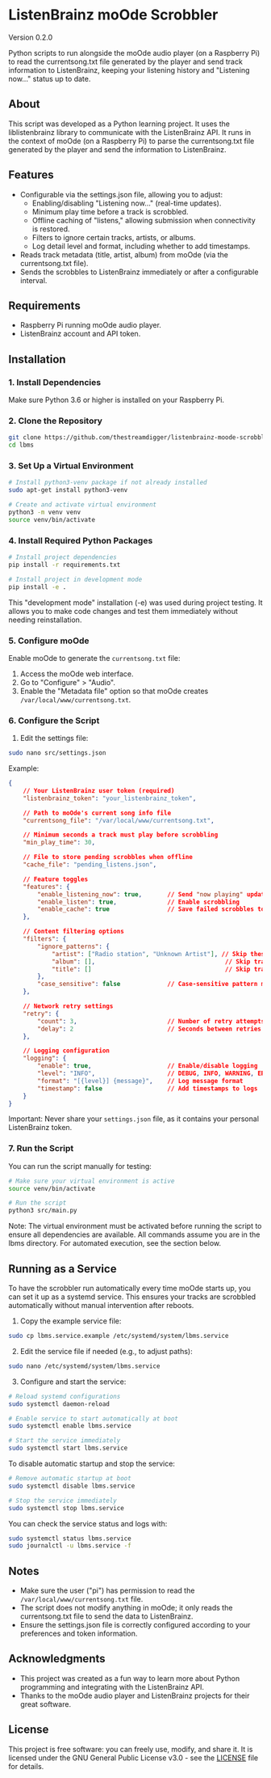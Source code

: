 # ListenBrainz moOde Scrobbler
Version 0.2.0

Python scripts to run alongside the moOde audio player (on a Raspberry Pi) to read the currentsong.txt file generated by the player and send track information to ListenBrainz, keeping your listening history and "Listening now..." status up to date.

## About

This script was developed as a Python learning project. It uses the liblistenbrainz library to communicate with the ListenBrainz API. It runs in the context of moOde (on a Raspberry Pi) to parse the currentsong.txt file generated by the player and send the information to ListenBrainz.

## Features

- Configurable via the settings.json file, allowing you to adjust:
  - Enabling/disabling "Listening now..." (real-time updates).
  - Minimum play time before a track is scrobbled.
  - Offline caching of "listens," allowing submission when connectivity is restored.
  - Filters to ignore certain tracks, artists, or albums.
  - Log detail level and format, including whether to add timestamps.
- Reads track metadata (title, artist, album) from moOde (via the currentsong.txt file).
- Sends the scrobbles to ListenBrainz immediately or after a configurable interval.

## Requirements

- Raspberry Pi running moOde audio player.
- ListenBrainz account and API token.

## Installation

### 1. Install Dependencies

Make sure Python 3.6 or higher is installed on your Raspberry Pi.

### 2. Clone the Repository

```bash
git clone https://github.com/thestreamdigger/listenbrainz-moode-scrobbler.git lbms
cd lbms
```

### 3. Set Up a Virtual Environment

```bash
# Install python3-venv package if not already installed
sudo apt-get install python3-venv

# Create and activate virtual environment
python3 -m venv venv
source venv/bin/activate
```

### 4. Install Required Python Packages

```bash
# Install project dependencies
pip install -r requirements.txt

# Install project in development mode
pip install -e .
```

This "development mode" installation (-e) was used during project testing. It allows you to make code changes and test them immediately without needing reinstallation.

### 5. Configure moOde

Enable moOde to generate the `currentsong.txt` file:

1. Access the moOde web interface.
2. Go to "Configure" > "Audio".
3. Enable the "Metadata file" option so that moOde creates `/var/local/www/currentsong.txt`.

### 6. Configure the Script

1. Edit the settings file:

```bash
sudo nano src/settings.json
```

Example:

```json
{
    // Your ListenBrainz user token (required)
    "listenbrainz_token": "your_listenbrainz_token",

    // Path to moOde's current song info file
    "currentsong_file": "/var/local/www/currentsong.txt",

    // Minimum seconds a track must play before scrobbling
    "min_play_time": 30,

    // File to store pending scrobbles when offline
    "cache_file": "pending_listens.json",

    // Feature toggles
    "features": {
        "enable_listening_now": true,       // Send "now playing" updates
        "enable_listen": true,              // Enable scrobbling
        "enable_cache": true                // Save failed scrobbles to retry later
    },

    // Content filtering options
    "filters": {
        "ignore_patterns": {
            "artist": ["Radio station", "Unknown Artist"], // Skip these artists
            "album": [],                                    // Skip tracks from these albums
            "title": []                                     // Skip tracks with these titles
        },
        "case_sensitive": false             // Case-sensitive pattern matching
    },

    // Network retry settings
    "retry": {
        "count": 3,                         // Number of retry attempts
        "delay": 2                          // Seconds between retries
    },

    // Logging configuration
    "logging": {
        "enable": true,                     // Enable/disable logging
        "level": "INFO",                    // DEBUG, INFO, WARNING, ERROR, CRITICAL
        "format": "[{level}] {message}",    // Log message format
        "timestamp": false                  // Add timestamps to logs
    }
}
```

Important: Never share your `settings.json` file, as it contains your personal ListenBrainz token.

### 7. Run the Script

You can run the script manually for testing:

```bash
# Make sure your virtual environment is active
source venv/bin/activate

# Run the script
python3 src/main.py
```

Note: The virtual environment must be activated before running the script to ensure all dependencies are available. All commands assume you are in the lbms directory. For automated execution, see the section below.

## Running as a Service

To have the scrobbler run automatically every time moOde starts up, you can set it up as a systemd service. This ensures your tracks are scrobbled automatically without manual intervention after reboots.

1. Copy the example service file:
```bash
sudo cp lbms.service.example /etc/systemd/system/lbms.service
```

2. Edit the service file if needed (e.g., to adjust paths):
```bash
sudo nano /etc/systemd/system/lbms.service
```

3. Configure and start the service:
```bash
# Reload systemd configurations
sudo systemctl daemon-reload

# Enable service to start automatically at boot
sudo systemctl enable lbms.service

# Start the service immediately
sudo systemctl start lbms.service
```

To disable automatic startup and stop the service:
```bash
# Remove automatic startup at boot
sudo systemctl disable lbms.service

# Stop the service immediately
sudo systemctl stop lbms.service
```

You can check the service status and logs with:
```bash
sudo systemctl status lbms.service
sudo journalctl -u lbms.service -f
```

## Notes

- Make sure the user ("pi") has permission to read the `/var/local/www/currentsong.txt` file.
- The script does not modify anything in moOde; it only reads the currentsong.txt file to send the data to ListenBrainz.
- Ensure the settings.json file is correctly configured according to your preferences and token information.

## Acknowledgments

- This project was created as a fun way to learn more about Python programming and integrating with the ListenBrainz API.
- Thanks to the moOde audio player and ListenBrainz projects for their great software.

## License

This project is free software: you can freely use, modify, and share it. It is licensed under the GNU General Public License v3.0 - see the [LICENSE](LICENSE) file for details.
